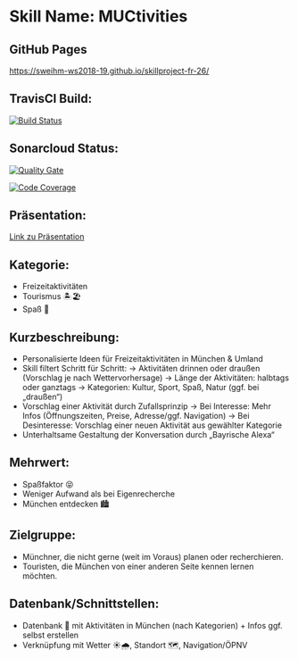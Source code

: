 # Skill Name: MUCtivities

## GitHub Pages
https://sweihm-ws2018-19.github.io/skillproject-fr-26/

## TravisCI Build:

[![Build Status](https://travis-ci.org/sweIhm-ws2018-19/skillproject-fr-26.svg?branch=master)](https://travis-ci.org/sweIhm-ws2018-19/skillproject-fr-26)

## Sonarcloud Status:

[![Quality Gate](https://sonarcloud.io/api/project_badges/quality_gate?project=alexa-skills-kit-samples%3AMUCtivities)](https://sonarcloud.io/dashboard?id=alexa-skills-kit-samples%3AMUCtivities)

[![Code Coverage](https://sonarcloud.io/api/project_badges/measure?project=alexa-skills-kit-samples%3AMUCtivities&metric=coverage)](https://sonarcloud.io/dashboard?id=alexa-skills-kit-samples%3AMUCtivities)

## Präsentation:
<a href="https://github.com/sweIhm-ws2018-19/skillproject-fr-26/blob/master/MUCtivities/Dokumente/Dropbox/MUCtivities%20Pr%C3%A4si.pdf?raw=true">Link zu Präsentation</a>
## Kategorie:
- Freizeitaktivitäten 
- Tourismus 🏝🏖
- Spaß 🤣
## Kurzbeschreibung:
- Personalisierte Ideen für Freizeitaktivitäten in München & Umland
- Skill filtert Schritt für Schritt:
   → Aktivitäten drinnen oder draußen (Vorschlag je nach Wettervorhersage)
   → Länge der Aktivitäten: halbtags oder ganztags
   → Kategorien: Kultur, Sport, Spaß, Natur (ggf. bei „draußen“)
- Vorschlag einer Aktivität durch Zufallsprinzip
   → Bei Interesse: Mehr Infos (Öffnungszeiten, Preise, Adresse/ggf. Navigation)
   → Bei Desinteresse: Vorschlag einer neuen Aktivität aus gewählter Kategorie
- Unterhaltsame Gestaltung der Konversation durch „Bayrische Alexa“
## Mehrwert:
- Spaßfaktor 😝
- Weniger Aufwand als bei Eigenrecherche
- München entdecken 🏙
## Zielgruppe:
- Münchner, die nicht gerne (weit im Voraus) planen oder recherchieren.
- Touristen, die München von einer anderen Seite kennen lernen möchten.
## Datenbank/Schnittstellen:
- Datenbank 💾 mit Aktivitäten in München (nach Kategorien) + Infos ggf. selbst erstellen 
- Verknüpfung mit Wetter ☀🌧, Standort 🗺, Navigation/ÖPNV
